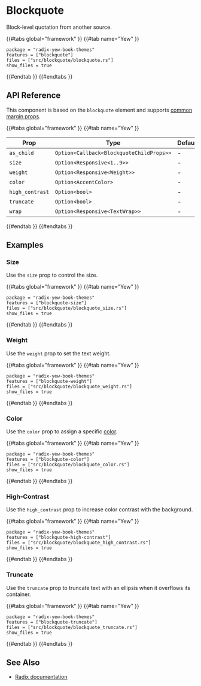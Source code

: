 # Blockquote

Block-level quotation from another source.

{{#tabs global="framework" }}
{{#tab name="Yew" }}

```toml,trunk
package = "radix-yew-book-themes"
features = ["blockquote"]
files = ["src/blockquote/blockquote.rs"]
show_files = true
```

{{#endtab }}
{{#endtabs }}

## API Reference

This component is based on the `blockquote` element and supports [common margin props](../overview/layout.md#margin-props).

{{#tabs global="framework" }}
{{#tab name="Yew" }}

| Prop            | Type                                     | Default |
| --------------- | ---------------------------------------- | ------- |
| `as_child`      | `Option<Callback<BlockquoteChildProps>>` | -       |
| `size`          | `Option<Responsive<1..9>>`               | -       |
| `weight`        | `Option<Responsive<Weight>>`             | -       |
| `color`         | `Option<AccentColor>`                    | -       |
| `high_contrast` | `Option<bool>`                           | -       |
| `truncate`      | `Option<bool>`                           | -       |
| `wrap`          | `Option<Responsive<TextWrap>>`           | -       |

{{#endtab }}
{{#endtabs }}

## Examples

### Size

Use the `size` prop to control the size.

{{#tabs global="framework" }}
{{#tab name="Yew" }}

```toml,trunk
package = "radix-yew-book-themes"
features = ["blockquote-size"]
files = ["src/blockquote/blockquote_size.rs"]
show_files = true
```

{{#endtab }}
{{#endtabs }}

### Weight

Use the `weight` prop to set the text weight.

{{#tabs global="framework" }}
{{#tab name="Yew" }}

```toml,trunk
package = "radix-yew-book-themes"
features = ["blockquote-weight"]
files = ["src/blockquote/blockquote_weight.rs"]
show_files = true
```

{{#endtab }}
{{#endtabs }}

### Color

Use the `color` prop to assign a specific [color](../theme/color.md).

{{#tabs global="framework" }}
{{#tab name="Yew" }}

```toml,trunk
package = "radix-yew-book-themes"
features = ["blockquote-color"]
files = ["src/blockquote/blockquote_color.rs"]
show_files = true
```

{{#endtab }}
{{#endtabs }}

### High-Contrast

Use the `high_contrast` prop to increase color contrast with the background.

{{#tabs global="framework" }}
{{#tab name="Yew" }}

```toml,trunk
package = "radix-yew-book-themes"
features = ["blockquote-high-contrast"]
files = ["src/blockquote/blockquote_high_contrast.rs"]
show_files = true
```

{{#endtab }}
{{#endtabs }}

### Truncate

Use the `truncate` prop to truncate text with an ellipsis when it overflows its container.

{{#tabs global="framework" }}
{{#tab name="Yew" }}

```toml,trunk
package = "radix-yew-book-themes"
features = ["blockquote-truncate"]
files = ["src/blockquote/blockquote_truncate.rs"]
show_files = true
```

{{#endtab }}
{{#endtabs }}

## See Also

-   [Radix documentation](https://www.radix-ui.com/themes/docs/components/blockquote)
